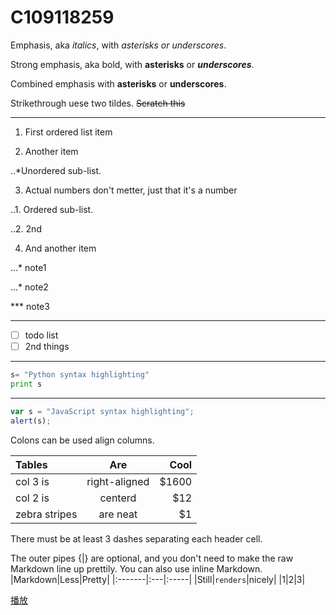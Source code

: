# C109118259

Emphasis, aka *italics*, with *asterisks or underscores*.

Strong emphasis, aka bold, with **asterisks** or ***underscores***.

Combined emphasis with **asterisks** or **underscores**.

Strikethrough uese two tildes. ~~Scratch this~~
***
1. First ordered list item

2. Another item

..*Unordered sub-list.

3. Actual numbers don't metter, just that it's a number

..1. Ordered sub-list.

..2. 2nd

4. And another item

...* note1

...* note2

*** note3
***
- [ ] todo list
- [ ] 2nd things
***
```python code
s= "Python syntax highlighting"
print s
```
***
```javascript code
var s = "JavaScript syntax highlighting";
alert(s);
```

Colons can be used align columns.

|Tables|Are|Cool|
|:-----|:-:|---:|
|col 3 is|right-aligned|$1600|
|col 2 is|centerd|$12|
|zebra stripes|are neat|$1|

There must be at least 3 dashes separating each header cell.

The outer pipes {|} are optional, and you don't need to make the raw Markdown line up prettily. You can also use inline Markdown.
|Markdown|Less|Pretty|
|:-------|:---|:-----|
|Still|```renders```|nicely|
|1|2|3|

[播放](https://www.youtube.com/watch?v=sSm2dRarhPo)
